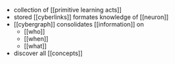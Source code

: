 - collection of [[primitive learning acts]]
- stored [[cyberlinks]] formates knowledge of [[neuron]]
- [[cybergraph]] consolidates [[information]] on
	- [[who]]
	- [[when]]
	- [[what]]
- discover all [[concepts]]